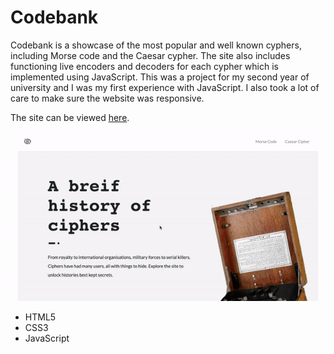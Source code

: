 # Codebank


<!-- What is it? Why did I do it? What I learned -->
Codebank is a showcase of the most popular and well known cyphers, including Morse code and the Caesar cypher. The site also includes functioning live encoders and decoders for each cypher which is implemented using JavaScript. This was a project for my second year of university and I was my first experience with JavaScript. I also took a lot of care to make sure the website was responsive.

The site can be viewed [here](https://alexjhill.github.io/codebank/index.html).

![Codebank interface](img/codebank.gif)

* HTML5
* CSS3
* JavaScript
